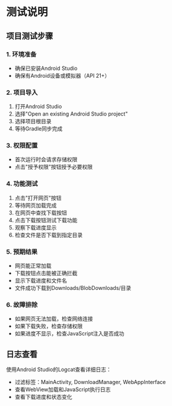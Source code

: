 # 测试说明

## 项目测试步骤

### 1. 环境准备
- 确保已安装Android Studio
- 确保有Android设备或模拟器（API 21+）

### 2. 项目导入
1. 打开Android Studio
2. 选择"Open an existing Android Studio project"
3. 选择项目根目录
4. 等待Gradle同步完成

### 3. 权限配置
- 首次运行时会请求存储权限
- 点击"授予权限"按钮授予必要权限

### 4. 功能测试
1. 点击"打开网页"按钮
2. 等待网页加载完成
3. 在网页中查找下载按钮
4. 点击下载按钮测试下载功能
5. 观察下载进度显示
6. 检查文件是否下载到指定目录

### 5. 预期结果
- 网页能正常加载
- 下载按钮点击能被正确拦截
- 显示下载进度和文件名
- 文件成功下载到Downloads/BlobDownloads/目录

### 6. 故障排除
- 如果网页无法加载，检查网络连接
- 如果下载失败，检查存储权限
- 如果进度不显示，检查JavaScript注入是否成功

## 日志查看
使用Android Studio的Logcat查看详细日志：
- 过滤标签：MainActivity, DownloadManager, WebAppInterface
- 查看WebView加载和JavaScript执行日志
- 查看下载进度和状态变化
